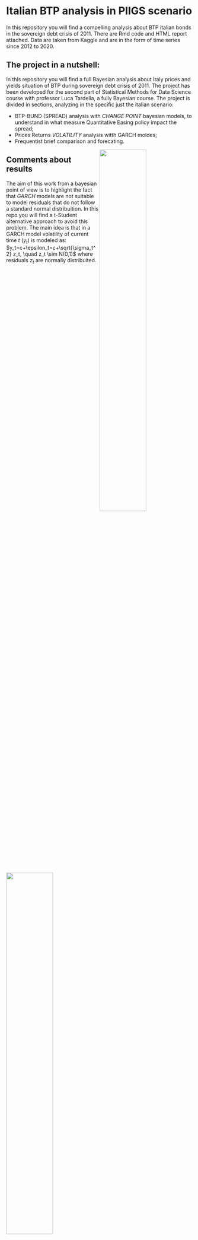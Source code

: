 # Italian BTP analysis in PIIGS scenario 

In this repository you will find a compelling analysis about BTP italian bonds in the sovereign debt crisis of 2011.
There are Rmd code and HTML report attached.
Data are taken from Kaggle and are in the form of time series since 2012 to 2020.

## The project in a nutshell:

In this repository you will find a full Bayesian analysis about Italy prices and yields situation of BTP during sovereign debt crisis of 2011.
The project has been developed for the second part of Statistical Methods for Data Science course with professor Luca Tardella, a fully Bayesian course.
The project is divided in sections, analyzing in the specific just the italian scenario:
- BTP-BUND (SPREAD) analysis with *CHANGE POINT* bayesian models, to understand in what measure Quantitative Easing policy impact the spread;
- Prices Returns *VOLATILITY* analysis witth GARCH moldes;
- Frequentist brief comparison and forecating.

<img src="https://github.com/giuseppedipoce/Italian-BTP-analysis-in-PIIGS-scenario/assets/114066138/c5a29c42-146c-4ba1-a54c-b0319a86e367" width=50% height=50% align="right">

## Comments about results
The aim of this work from a bayesian point of view is to highlight the fact that *GARCH* models are not suitable to model residuals that do not follow a standard normal distribuition.
In this repo you will find a t-Student alternative approach to avoid this problem.
The main idea is that in a GARCH model volatility of current time $t$ ($y_t$) is modeled as:
$y_t=c+\epsilon_t=c+\sqrt{\sigma_t^2} z_t, \quad z_t \sim N(0,1)$
where residuals $z_t$ are normally distribuited.




<img src="https://github.com/giuseppedipoce/Italian-BTP-analysis-in-PIIGS-scenario/assets/114066138/035a2d97-2e9d-44b9-b3ab-3dd92e27ade3" width=50% height=50% align="center">

As you can notice from the qq-plot above tails of $z_t$ are far from a normal distribution.
Here we will apply a t-Student distribution to model residuals with a given number od degree fo freedoms.

Don't esitate to get in touch for clarifications and collaboration about it.
- Giuseppe Di Poce ([Linkedin](https://www.linkedin.com/in/giuseppe-di-poce-82a4ba14a/) - [Github](https://github.com/))

## Used technologies
![RStudio](https://img.shields.io/badge/RStudio-4285F4?style=for-the-badge&logo=rstudio&logoColor=white)
![R](https://img.shields.io/badge/r-%23276DC3.svg?style=for-the-badge&logo=r&logoColor=white)
